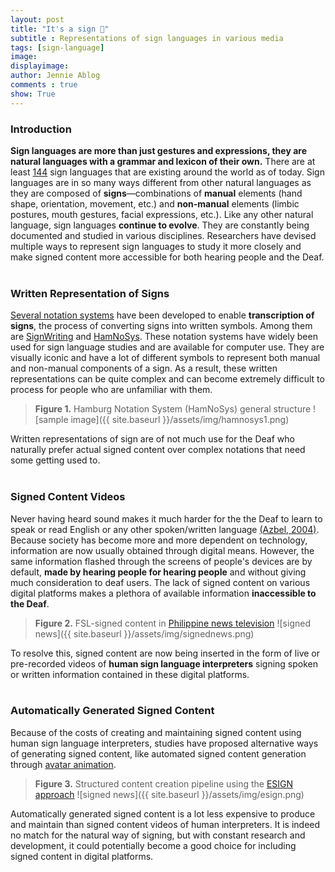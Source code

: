 ```yaml
---
layout: post
title: "It's a sign 🤟"
subtitle : Representations of sign languages in various media
tags: [sign-language]
image: 
displayimage: 
author: Jennie Ablog
comments : true
show: True
---
```


### Introduction

<strong>Sign languages are more than just gestures and expressions, they are natural languages with a grammar and lexicon of their own.</strong> There are at least [144](https://www.ethnologue.com/subgroups/sign-language) sign languages that are existing around the world as of today. Sign languages are in so many ways different from other natural languages as they are composed of <strong>signs</strong>⁠—combinations of <strong>manual</strong> elements (hand shape, orientation, movement, etc.) and <strong>non-manual</strong> elements (limbic postures, mouth gestures, facial expressions, etc.). Like any other natural language, sign languages <strong>continue to evolve</strong>. They are constantly being documented and studied in various disciplines. Researchers have devised multiple ways to represent sign languages to study it more closely and make signed content more accessible for both hearing people and the Deaf.<br><br>

### Written Representation of Signs

[Several notation systems](https://aslfont.github.io/Symbol-Font-For-ASL/ways-to-write.html) have been developed to enable <strong>transcription of signs</strong>, the process of converting signs into written symbols. Among them are [SignWriting](http://signwriting.com/) and [HamNoSys](https://www.sign-lang.uni-hamburg.de/dgs-korpus/index.php/hamnosys-97.html). These notation systems have widely been used for sign language studies and are available for computer use. They are visually iconic and have a lot of different symbols to represent both manual and non-manual components of a sign. As a result, these written representations can be quite complex and can become extremely difficult to process for people who are unfamiliar with them.<br>

><strong>Figure 1.</strong> Hamburg Notation System (HamNoSys) general structure
 ![sample image]({{ site.baseurl }}/assets/img/hamnosys1.png)

Written representations of sign are of not much use for the Deaf who naturally prefer actual signed content over complex notations that need some getting used to.<br><br>

### Signed Content Videos

Never having heard sound makes it much harder for the the Deaf to learn to speak or read English or any other spoken/written language [(Azbel, 2004)](http://psych.nyu.edu/pelli/docs/azbel2004intel.pdf). Because society has become more and more dependent on technology, information are now usually obtained through digital means. However, the same information flashed through the screens of people's devices are by default, <strong>made by hearing people for hearing people</strong> and without giving much consideration to deaf users. The lack of signed content on various digital platforms makes a plethora of available information  <strong>inaccessible to the Deaf</strong>.<br>

><strong>Figure 2.</strong> FSL-signed content in [Philippine news television](https://www.youtube.com/watch?v=IVNSfODbuSA)
 ![signed news]({{ site.baseurl }}/assets/img/signednews.png)

To resolve this, signed content are now being inserted in the form of live or pre-recorded videos of <strong>human sign language interpreters</strong> signing spoken or written information contained in these digital platforms.<br><br>

<!-- Automatically Generated Signed Content -->

### Automatically Generated Signed Content

Because of the costs of creating and maintaining signed content using human sign language interpreters, studies have proposed alternative ways of generating signed content, like automated signed content generation through [avatar animation](http://vh.cmp.uea.ac.uk/index.php/JASigning). 

> <strong>Figure 3.</strong> Structured content creation pipeline using the [ESIGN approach](http://www.visicast.cmp.uea.ac.uk/Papers/eSIGNApproach.pdf)
![signed news]({{ site.baseurl }}/assets/img/esign.png)

Automatically generated signed content is a lot less expensive to produce and maintain than signed content videos of human interpreters. It is indeed no match for the natural way of signing, but with constant research and development, it could potentially become a good choice for including signed content in digital platforms.<br><br>

<!-- <h2>Up next: Creating sign language dictionaries</h2> -->

<!-- <h4>Sign Language Dictionaries</h4>
Many sign language dictionaries can now be found online. These are composed of type-written text and their sign equivalent in the form of videos of humans signing the text. However, this approach of providing signed content for individual words is generally <strong>expensive</strong> to maintain for the following reasons:
 <strong>(1)</strong> a large amount of memory is required on the server side to store signed content, 
 <strong>(2)</strong> bandwidth affects the quality of transmitted signed content which may affect intelligibility of the sign, and
 <strong>(3)</strong> actual humans are needed to sign which is time-and-space consuming.<br><br>

<h4>Synthetic Sign Animations</h4>
Because of the difficulties previously referenced, several alternative solutions have been presented by different studies. One of these is to provide signed content through <strong>synthetic animation</strong>.<br><br>

<h4>A System for Creating HamNoSys-based Dictionaries</h4>
In 2016, Kaur, K. and Kumar, P. proposed a system for creating an HamNoSys-based Indian Sign Language HamNoSys-based dictionary. The proposed system stores sign language data in terms of <strong>sign gloss</strong> and its corresponding <strong>HamNoSys transcription</strong>. From HamNoSys transcriptions, the system generates <strong>SiGML</strong> which is used to produce animation data for a signing avatar.

<br> -->